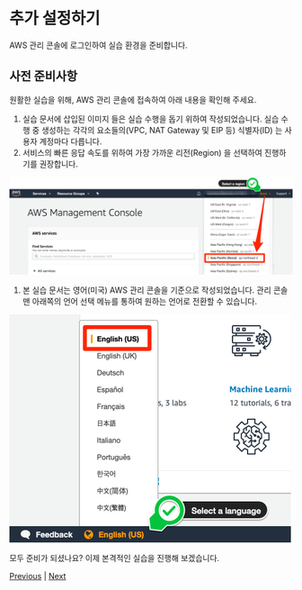 # 추가 설정하기

AWS 관리 콘솔에 로그인하여 실습 환경을 준비합니다.

## 사전 준비사항

원활한 실습을 위해, AWS 관리 콘솔에 접속하여 아래 내용을 확인해 주세요.

1. 실습 문서에 삽입된 이미지 들은 실습 수행을 돕기 위하여 작성되었습니다. 실습 수행 중 생성하는 각각의 요소들의(VPC, NAT Gateway 및 EIP 등) 식별자(ID) 는 사용자 계정마다 다릅니다.
2. 서비스의 빠른 응답 속도를 위하여 가장 가까운 리전(Region) 을 선택하여 진행하기를 권장합니다.

![](images/region-check.png)

1. 본 실습 문서는 영어(미국) AWS 관리 콘솔을 기준으로 작성되었습니다. 관리 콘솔 맨 아래쪽의 언어 선택 메뉴를 통하여 원하는 언어로 전환할 수 있습니다.

![](images/language-check.png)

모두 준비가 되셨나요? 이제 본격적인 실습을 진행해 보겠습니다.

[Previous](20-event-engine.md) | [Next](../1.basic-modules/basic-modules/)
